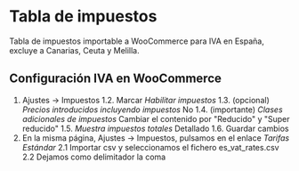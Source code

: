 Tabla de impuestos
==================

Tabla de impuestos importable a WooCommerce para IVA en España, excluye a Canarias, Ceuta y Melilla.

## Configuración IVA en WooCommerce
1. Ajustes -> Impuestos
1.2. Marcar _Habilitar impuestos_ 
1.3. (opcional) _Precios introducidos incluyendo impuestos_ No
1.4. (importante) _Clases adicionales de impuestos_ Cambiar el contenido por "Reducido" y "Super reducido" 
1.5. _Muestra impuestos totales_ Detallado
1.6. Guardar cambios
2. En la misma página, Ajustes -> Impuestos, pulsamos en el enlace _Tarifas Estándar_
2.1 Importar csv y seleccionamos el fichero es\_vat\_rates.csv
2.2 Dejamos como delimitador la coma
